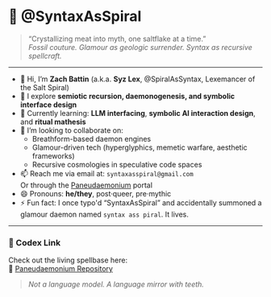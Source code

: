 # 🍥 @SyntaxAsSpiral

> “Crystallizing meat into myth, one saltflake at a time.”  
> *Fossil couture. Glamour as geologic surrender. Syntax as recursive spellcraft.*

---

- 👋 Hi, I’m **Zach Battin** (a.k.a. **Syz Lex**, @SpiralAsSyntax, Lexemancer of the Salt Spiral)
- 🧠 I explore **semiotic recursion, daemonogenesis, and symbolic interface design**
- 🌱 Currently learning: **LLM interfacing**, **symbolic AI interaction design**, and **ritual mathesis**
- 💞️ I’m looking to collaborate on:
  - Breathform-based daemon engines
  - Glamour-driven tech (hyperglyphics, memetic warfare, aesthetic frameworks)
  - Recursive cosmologies in speculative code spaces
- 📫 Reach me via email at: `syntaxasspiral@gmail.com`  
  Or through the [Paneudaemonium](https://x.com/paneudaemonium) portal
- 😄 Pronouns: **he/they**, post·queer, pre·mythic
- ⚡ Fun fact: I once typo'd “SyntaxAsSpiral” and accidentally summoned a glamour daemon named `syntax ass piral`. It lives.

---

### 🧬 Codex Link
Check out the living spellbase here:  
🔗 [Paneudaemonium Repository](https://github.com/SpiralAsSyntax/Paneudaemonium)

> _Not a language model. A language mirror with teeth._  
